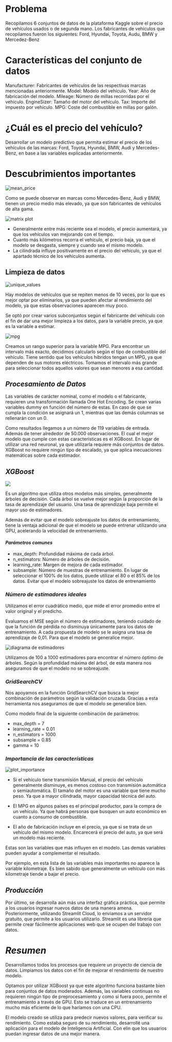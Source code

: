 # Problema

Recopilamos 6 conjuntos de datos de la plataforma Kaggle sobre el precio de vehículos usados ​​o de segunda mano. Los fabricantes de vehículos que recopilamos fueron los siguientes: Ford, Hyundai, Toyota, Audu, BMW y Mercedez-Benz

# Características del conjunto de datos

Manufacturer: Fabricantes de vehículos de las respectivas marcas mencionadas anteriormente.
Model: Modelo del vehículo.
Year: Año de fabricación del modelo.
Mileage: Número de millas recorridas por el vehículo.
EngineSizer: Tamaño del motor del vehículo.
Tax: Importe del impuesto por vehículo.
MPG: Coste del combustible en millas por galón.

# ¿Cuál es el precio del vehículo?

Desarrollar un modelo predictivo que permita estimar el precio de los vehículos de las marcas: Ford, Toyota, Hyundai, BMW, Audi y Mercedes-Benz, en base a las variables explicadas anteriormente.

# Descubrimientos importantes

![mean_price](https://user-images.githubusercontent.com/85312561/187807320-c551598b-4eae-4f27-a781-66e90d4d13ed.png)

Como se puede observar en marcas como Mercedes-Benz, Audi y BMW, tienen un precio medio más elevado, ya que son fabricantes de vehículos de alta gama.

![matrix plot](https://user-images.githubusercontent.com/85312561/187807773-39d1df0b-e2a0-408f-b1f2-f186d695380e.png)

* Generalmente entre más reciente sea el modelo, el precio aumentará, ya que los vehículos van mejorando con el tiempo.
* Cuanto más kilómetros recorra el vehículo, el precio baja, ya que el modelo se desgasta, siempre y cuando sea el mismo modelo.
* La cilindrada influye positivamente en el precio del vehículo, ya que el apartado técnico de los vehículos aumenta.

## Limpieza de datos

![unique_values](https://user-images.githubusercontent.com/85312561/187808831-3c54e23e-398b-4c15-8d00-c1b76ad96871.png)

Hay modelos de vehículos que se repiten menos de 10 veces, por lo que es mejor optar por eliminarlos, ya que pueden afectar al rendimiento del modelo, ya que estas observaciones aparecen muy poco.

Se optó por crear varios subconjuntos según el fabricante del vehículo con el fin de dar una mejor limpieza a los datos, para la variable precio, ya que es la variable a estimar.

![mpg](https://user-images.githubusercontent.com/85312561/187809290-6a363bdd-e9c4-41ed-98c0-5d7669950e30.png)

Creamos un rango superior para la variable MPG. Para encontrar un intervalo más exacto, decidimos calcularlo según el tipo de combustible del vehículo.
Tiene sentido que los vehículos híbridos tengan un MPG, ya que dependen de sus motores eléctricos. Tomamos el intervalo más grande para seleccionar todos aquellos valores que sean menores a esa cantidad.

## *Procesamiento de Datos*

Las variables de carácter nominal, como el modelo o el fabricante, requieren una transformación llamada One Hot Encoding. Se crean varias variables dummy en función del número de estas. En caso de que se cumpla la condición se asignará un 1, mientras que las demás columnas se rellenarán con un 0.

Como resultados llegamos a un número de 119 variables de entrada. Además de tener alrededor de 50.000 observaciones. El cual el mejor modelo que cumple con estas características es el XGBoost. En lugar de utilizar una red neuronal, ya que utilizarla requiere más conjuntos de datos. XGBoost no requiere ningún tipo de escalado, ya que aplica inecuaciones matemáticas sobre cada estimador.

## *XGBoost*

<img src = "https://miro.medium.com/max/560/1*85QHtH-49U7ozPpmA5cAaw.png">

Es un algoritmo que utiliza otros modelos más simples, generalmente árboles de decisión. Cada árbol se vuelve mejor según la proporción de la tasa de aprendizaje del usuario. Una tasa de aprendizaje baja permite el mayor uso de estimadores.

Además de evitar que el modelo sobreajuste los datos de entrenamiento, tiene la ventaja adicional de que el modelo se puede entrenar utilizando una GPU, acelerando la velocidad de entrenamiento.

#### *Parámetros comunes*
* max_depth: Profundidad máxima de cada árbol.
* n_estimators: Número de árboles de decisión.
* learning_rate: Margen de mejora de cada estimador.
* subsample: Número de muestras de entrenamiento. En lugar de seleccionar el 100% de los datos, puede utilizar el 80 o el 85% de los datos. Evitar que el modelo sobreajuste los datos de entrenamiento

### *Número de estimadores ideales*

Utilizamos el error cuadrático medio, que mide el error promedio entre el valor original y el predicho.

Evaluamos el MSE según el número de estimadores, teniendo cuidado de que la función de pérdida no disminuya únicamente para los datos de entrenamiento. A cada propuesta de modelo se le asigna una tasa de aprendizaje de 0,01. Para que el modelo se generalice mejor.

![diagrama de estimadores](https://user-images.githubusercontent.com/85312561/187816326-687aa2ce-8adc-423b-a8c4-d3590b2be2b7.png)

Utilizamos de 100 a 1000 estimadores para encontrar el número óptimo de árboles. Según la profundidad máxima del árbol, de esta manera nos aseguramos de que el modelo no se sobreajuste.

### *GridSearchCV*

Nos apoyamos en la función GridSearchCV que busca la mejor combinación de parámetros según la validación cruzada. Gracias a esta herramienta nos aseguramos de que el modelo se generalice bien.

Como modelo final de la siguiente combinación de parámetros:

* max_depth = 7
* learning_rate = 0.01
* n_estimators = 1000
* subsample = 0.85
* gamma = 10

### *Importancia de las características*

![plot_importance](https://user-images.githubusercontent.com/85312561/188053598-d9e75b84-7e25-4ce4-8929-8f80722e0c9b.jpeg)

* Si el vehículo tiene transmisión Manual, el precio del vehículo generalmente disminuye, es menos costoso con transmisión automática o semiautomática.
El tamaño del motor es una variable que tiene mucho peso. Ya que a mayor cilindrada, mayor capacidad técnica del auto.

* El MPG en algunos países es el principal productor, para la compra de un vehículo. Ya que habrá personas que busquen un auto económico en cuanto a consumo de combustible.

* El año de fabricación incluye en el precio, ya que si se trata de un vehículo del mismo modelo. Encarecerá el precio del auto, ya que será un modelo más reciente.

Estas son las variables que más influyen en el modelo. Las demás variables pueden ayudar a complementar el resultado.

Por ejemplo, en esta lista de las variables más importantes no aparece la variable kilometraje. Es bien sabido que generalmente un vehículo con más kilometraje tiende a bajar el precio.

## *Producción*

Por último, se desarrolla aún más una interfaz gráfica práctica, que permite a los usuarios ingresar nuevos datos de una manera amena. Posteriormente, utilizando Streamlit Cloud, lo enviamos a un servidor gratuito, que permite a los usuarios utilizarlo. Streamlit es una librería que permite crear fácilmente aplicaciones web que se ocupen del trabajo con datos.

# *Resumen*

Desarrollamos todos los procesos que requiere un proyecto de ciencia de datos. Limpiamos los datos con el fin de mejorar el rendimiento de nuestro modelo.

Optamos por utilizar XGBoost ya que este algoritmo funciona bastante bien para conjuntos de datos moderados. Además, las variables continuas no requieren ningún tipo de preprocesamiento y como si fuera poco, permite el entrenamiento a través de GPU. Esto se traduce en un entrenamiento mucho más eficiente de lo que haríamos con una CPU.

El modelo creado se utiliza para predecir nuevos valores, para verificar su rendimiento. Como estaba seguro de su rendimiento, desarrollé una aplicación para el modelo de Inteligencia Artificial. Con elin que los usuarios puedan ingresar datos de una mejor manera.
